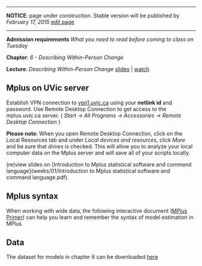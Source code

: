 ----

**NOTICE**: page under construction. Stable version will be published by *February 17, 2015* [edit page](https://github.com/andkov/MLMtime/edit/gh-pages/7.md)

----

**Admission requirements** *What you need to read before coming to class on Tuesday* 

**Chapter**: *6 - Describing Within-Person Change*   

**Lecture**: *Describing Within-Person Change*
[slides](http://www.lesahoffman.com/944/944_Lecture06_Describing_Change.pdf) |  [watch](http://www.lesahoffman.com/944/index.html)


## Mplus on UVic server

Establish VPN connection to [vpn1.uvic.ca](http://vpn1.uvic.ca) using your **netlink id** and password. Use Remote Desktop Connection to get access to the mplus.uvic.ca server. ( *Start -> All Programs -> Accessories -> Remote Desktop Connection* )     

**Please note**: When you open Remote Desktop Connection, click on the Local Resources tab and under *Local devices and resources*, click *More* and be sure that *drives* is checked. This will allow you to analyze your local computer data on the Mplus server and will save all of your scripts locally.  

(re)view slides on [Introduction to Mplus statistical software and command language](weeks/01/Introduction to Mplus statistical software and command language.pdf).


## Mplus syntax

When working with wide data, the following interactive document ([MPlus Primer](weeks/LMG_Mplus_primer.pdf)) can help you learn and remember the syntax of model estimation in MPlus

## Data 

The dataset for models in chapter 6 can be downloaded [here](https://raw.githubusercontent.com/andkov/psy564/master/Data/Derived/MPLUS_Chpater6.csv)



